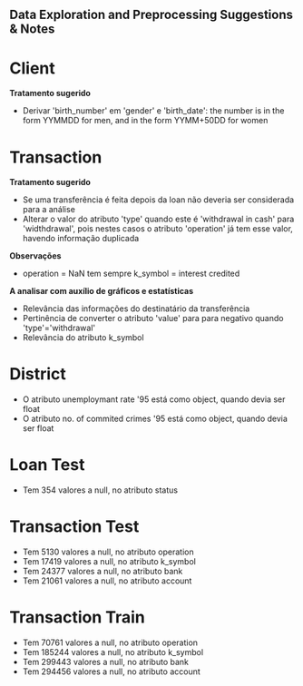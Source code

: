 ## Data Exploration and Preprocessing Suggestions & Notes

# Client
**Tratamento sugerido**
- Derivar 'birth_number' em 'gender' e 'birth_date': the number is in the form YYMMDD for men, and in the form YYMM+50DD for women

# Transaction
**Tratamento sugerido**
- Se uma transferência é feita depois da loan não deveria ser considerada para a análise
- Alterar o valor do atributo 'type' quando este é 'withdrawal in cash' para 'widthdrawal', pois nestes casos o atributo 'operation' já tem esse valor, havendo informação duplicada

**Observações**
- operation = NaN tem sempre k_symbol = interest credited

**A analisar com auxílio de gráficos e estatísticas**
- Relevância das informações do destinatário da transferência
- Pertinência de converter o atributo 'value' para para negativo quando 'type'='withdrawal'
- Relevância do atributo k_symbol

# District
- O atributo unemploymant rate '95 está como object, quando devia ser float
- O atributo no. of commited crimes '95 está como object, quando devia ser float

# Loan Test
- Tem 354 valores a null, no atributo status

# Transaction Test
- Tem 5130 valores a null, no atributo operation
- Tem 17419 valores a null, no atributo k_symbol
- Tem 24377 valores a null, no atributo bank
- Tem 21061 valores a null, no atributo account

# Transaction Train
- Tem 70761 valores a null, no atributo operation
- Tem 185244 valores a null, no atributo k_symbol
- Tem 299443 valores a null, no atributo bank
- Tem 294456 valores a null, no atributo account
